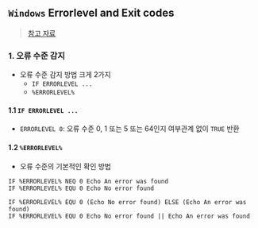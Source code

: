## `Windows` Errorlevel and Exit codes
> [참고 자료](https://ss64.com/nt/errorlevel.html)

### 1. 오류 수준 감지
- 오류 수준 감지 방법 크게 2가지
  - `IF ERRORLEVEL ...`
  - `%ERRORLEVEL%`
#### 1.1 `IF ERRORLEVEL ...` 
- `ERRORLEVEL 0`: 오류 수준 0, 1 또는 5 또는 64인지 여부관계 없이 `TRUE` 반환

#### 1.2 `%ERRORLEVEL%`
- 오류 수준의 기본적인 확인 방법
```
IF %ERRORLEVEL% NEQ 0 Echo An error was found
IF %ERRORLEVEL% EQU 0 Echo No error found

IF %ERRORLEVEL% EQU 0 (Echo No error found) ELSE (Echo An error was found)
IF %ERRORLEVEL% EQU 0 Echo No error found || Echo An error was found
```

